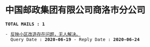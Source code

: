 # 中国邮政集团有限公司商洛市分公司
<pre><b>TOTAL MAILS : 1</b></pre>
<pre>
- <a href="../../categories/mails/6065.md">反映小区改造存在问题，无人解决。</a><br/>  Query Date : <b>2020-06-19</b> - Reply Date : <b>2020-06-24</b>
</pre>